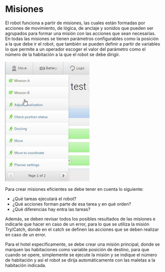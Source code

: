 # Misiones

El robot funciona a partir de misiones, las cuales están formadas por acciones de movimiento, de lógica, de anclaje y sonidos que pueden ser agrupados para formar una misión con las acciones que sean necesarias. En todas las misiones se tienen parámetros configurables como la posición a la que debe ir el robot, que también se pueden definir a partir de variables lo que permite a un operador escoger el valor del parámetro como el número de la habitación a la que el robot se debe dirigir.

![Crear misiones](../.gitbook/assets/crear_misiones.png)

Para crear misiones eficientes se debe tener en cuenta lo siguiente:

* ¿Qué tareas ejecutará el robot?
* ¿Qué acciones forman parte de esa tarea y en qué orden?
* ¿Qué diferencias hay entra las tareas?

Además, se deben revisar todos los posibles resultados de las misiones e indicarle que hacer en caso de un error, para lo que se utiliza la misión Try/Catch, donde en el catch se definen las acciones que se deben realizar en caso de un error.

Para el hotel específicamente, se debe crear una misión principal, donde se marquen las habitaciones como variable posición de destino, para que cuando se opere, simplemente se ejecute la misión y se indique el número de habitación y así el robot se dirija automáticamente con las maletas a la habitación indicada.

